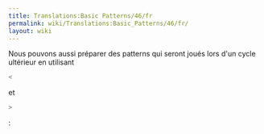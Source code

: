 ```yaml
---
title: Translations:Basic Patterns/46/fr
permalink: wiki/Translations:Basic_Patterns/46/fr/
layout: wiki
---
```


Nous pouvons aussi préparer des patterns qui seront joués lors d'un
cycle ultérieur en utilisant

``` Haskell
<
```

et

``` Haskell
>
```

:
